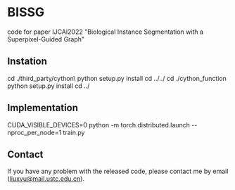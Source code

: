 # BISSG
 code for paper IJCAI2022 "Biological Instance Segmentation with a Superpixel-Guided Graph"


## Instation
cd ./third_party/cython\\
python setup.py install
cd ../../
cd ./cython_function
python setup.py install
cd ../

## Implementation
CUDA_VISIBLE_DEVICES=0  python -m torch.distributed.launch --nproc_per_node=1 train.py



## Contact

If you have any problem with the released code, please contact me by email (liuxyu@mail.ustc.edu.cn).

